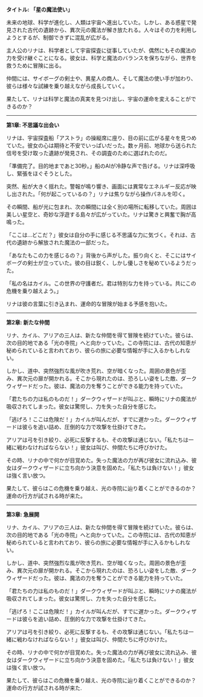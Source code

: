 **タイトル: 「星の魔法使い」**

未来の地球、科学が進化し、人類は宇宙へ進出していた。しかし、ある惑星で発見された古代の遺跡から、異次元の魔法が解き放たれる。人々はその力を利用しようとするが、制御できずに混乱が広がる。

主人公のリナは、科学者として宇宙探査に従事していたが、偶然にもその魔法の力を受け継ぐことになる。彼女は、科学と魔法のバランスを保ちながら、世界を救うために冒険に出る。

仲間には、サイボーグの剣士や、異星人の商人、そして魔法の使い手が加わり、彼らは様々な試練を乗り越えながら成長していく。

果たして、リナは科学と魔法の真実を見つけ出し、宇宙の運命を変えることができるのか？

---

**第1章: 不思議な出会い**

リナは、宇宙探査船「アストラ」の操縦席に座り、目の前に広がる星々を見つめていた。彼女の心は期待と不安でいっぱいだった。数ヶ月前、地球から送られた信号を受け取った遺跡が発見され、その調査のために選ばれたのだ。

「準備完了。目的地まであと30秒。」船のAIが冷静な声で告げる。リナは深呼吸し、緊張をほぐそうとした。

突然、船が大きく揺れた。警報が鳴り響き、画面には異常なエネルギー反応が映し出された。「何が起こっているの？」リナは焦りながら操作パネルを叩く。

その瞬間、船が光に包まれ、次の瞬間には全く別の場所に転移していた。周囲は美しい星空と、奇妙な浮遊する島々が広がっていた。リナは驚きと興奮で胸が高鳴った。

「ここは…どこだ？」彼女は自分の手に感じる不思議な力に気づく。それは、古代の遺跡から解放された魔法の一部だった。

「あなたもこの力を感じるの？」背後から声がした。振り向くと、そこにはサイボーグの剣士が立っていた。彼の目は鋭く、しかし優しさを秘めているようだった。

「私の名はカイル。この世界の守護者だ。君は特別な力を持っている。共にこの危機を乗り越えよう。」

リナは彼の言葉に引き込まれ、運命的な冒険が始まる予感を抱いた。

---

**第2章: 新たな仲間**

リナ、カイル、アリアの三人は、新たな仲間を得て冒険を続けていた。彼らは、次の目的地である「光の寺院」へと向かっていた。この寺院には、古代の知恵が秘められていると言われており、彼らの旅に必要な情報が手に入るかもしれない。

しかし、道中、突然強烈な風が吹き荒れ、空が暗くなった。周囲の景色が歪み、異次元の扉が開かれる。そこから現れたのは、恐ろしい姿をした敵、ダークウィザードだった。彼は、魔法の力を奪うことができる能力を持っていた。

「君たちの力は私のものだ！」ダークウィザードが叫ぶと、瞬時にリナの魔法が吸収されてしまった。彼女は驚愕し、力を失った自分を感じた。

「逃げろ！ここは危険だ！」カイルが叫んだが、すでに遅かった。ダークウィザードは彼らを追い詰め、圧倒的な力で攻撃を仕掛けてきた。

アリアは弓を引き絞り、必死に反撃するも、その攻撃は通じない。「私たちは一緒に戦わなければならない！」彼女は叫び、仲間たちに呼びかけた。

その時、リナの中で何かが目覚めた。失った魔法の力が再び彼女に流れ込み、彼女はダークウィザードに立ち向かう決意を固めた。「私たちは負けない！」彼女は強く言い放つ。

果たして、彼らはこの危機を乗り越え、光の寺院に辿り着くことができるのか？運命の行方が試される時が来た。

---

**第3章: 急展開**

リナ、カイル、アリアの三人は、新たな仲間を得て冒険を続けていた。彼らは、次の目的地である「光の寺院」へと向かっていた。この寺院には、古代の知恵が秘められていると言われており、彼らの旅に必要な情報が手に入るかもしれない。

しかし、道中、突然強烈な風が吹き荒れ、空が暗くなった。周囲の景色が歪み、異次元の扉が開かれる。そこから現れたのは、恐ろしい姿をした敵、ダークウィザードだった。彼は、魔法の力を奪うことができる能力を持っていた。

「君たちの力は私のものだ！」ダークウィザードが叫ぶと、瞬時にリナの魔法が吸収されてしまった。彼女は驚愕し、力を失った自分を感じた。

「逃げろ！ここは危険だ！」カイルが叫んだが、すでに遅かった。ダークウィザードは彼らを追い詰め、圧倒的な力で攻撃を仕掛けてきた。

アリアは弓を引き絞り、必死に反撃するも、その攻撃は通じない。「私たちは一緒に戦わなければならない！」彼女は叫び、仲間たちに呼びかけた。

その時、リナの中で何かが目覚めた。失った魔法の力が再び彼女に流れ込み、彼女はダークウィザードに立ち向かう決意を固めた。「私たちは負けない！」彼女は強く言い放つ。

果たして、彼らはこの危機を乗り越え、光の寺院に辿り着くことができるのか？運命の行方が試される時が来た.


